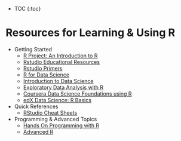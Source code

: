 * TOC
{:toc}

# Resources for Learning & Using R

  - Getting Started
    - [R Project: An Introduction to R](https://cran.r-project.org/doc/manuals/r-release/R-intro.html)
    - [Rstudio Educational Resources](https://education.rstudio.com/)
    - [Rstudio Primers](https://rstudio.cloud/learn/primers)
    - [R for Data Science](https://r4ds.had.co.nz/)
    - [Introduction to Data Science](https://rafalab.github.io/dsbook/)
    - [Exploratory Data Analysis with R](https://bookdown.org/rdpeng/exdata/)
    - [Coursera Data Science Foundations using R](https://www.coursera.org/specializations/data-science-foundations-r)
    - [edX Data Science: R Basics](https://www.edx.org/course/data-science-r-basics)
  - Quick References
    - [RStudio Cheat Sheets](https://rstudio.com/resources/cheatsheets/)
  - Programming & Advanced Topics
    - [Hands On Programming with R](https://rstudio-education.github.io/hopr/)
    - [Advanced R](https://adv-r.hadley.nz/)  
